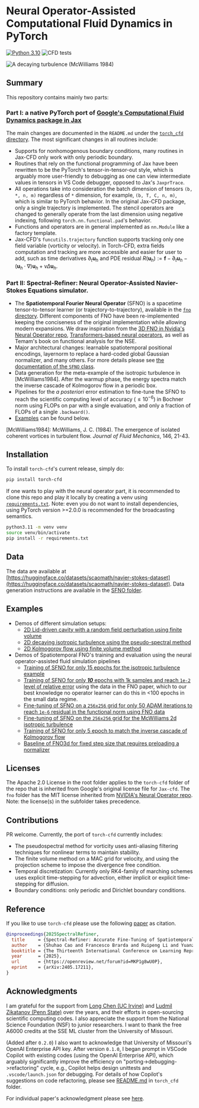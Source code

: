 # Neural Operator-Assisted Computational Fluid Dynamics in PyTorch
[![Python 3.10](https://img.shields.io/badge/python-3.10-blue.svg)](https://www.python.org/downloads/release/python-3100) ![CFD tests](https://github.com/scaomath/torch-cfd/actions/workflows/pytest.yml/badge.svg)

![A decaying turbulence (McWilliams 1984)](examples/McWilliams2d.svg)

## Summary 

This repository contains mainly two parts:

### Part I: a native PyTorch port of [Google's Computational Fluid Dynamics package in Jax](https://github.com/google/jax-cfd)
The main changes are documented in the `README.md` under the [`torch_cfd` directory](./torch_cfd/). The most significant changes in all routines include:
  - Supports for nonhomogenous boundary conditions, many routines in Jax-CFD only work with only periodic boundary.
  - Routines that rely on the functional programming of Jax have been rewritten to be the PyTorch's tensor-in-tensor-out style, which is arguably more user-friendly to debugging as one can view intermediate values in tensors in VS Code debugger, opposed to Jax's `JaxprTrace`.
  - All operations take into consideration the batch dimension of tensors `(b, *, n, m)` regardless of `*` dimension, for example, `(b, T, C, n, m)`, which is similar to PyTorch behavior. In the original Jax-CFD package, only a single trajectory is implemented. The stencil operators are changed to generally operate from the last dimension using negative indexing, following `torch.nn.functional.pad`'s behavior.
  - Functions and operators are in general implemented as `nn.Module` like a factory template.
  - Jax-CFD's `funcutils.trajectory` function supports tracking only one field variable (vorticity or velocity). in Torch-CFD, extra fields computation and tracking are more accessible and easier for user to add, such as time derivatives $\partial_t\mathbf{u}_h$ and PDE residual $R(\mathbf{u}_h):=\mathbf{f}-\partial_t \mathbf{u}_h-(\mathbf{u}_h\cdot\nabla)\mathbf{u}_h + \nu \Delta \mathbf{u}_h$.


### Part II: Spectral-Refiner: Neural Operator-Assisted Navier-Stokes Equations simulator.
  - The **Spatiotemporal Fourier Neural Operator** (SFNO) is a spacetime tensor-to-tensor learner (or trajectory-to-trajectory), available in the [`fno` directory](./fno). Different components of FNO have been re-implemented keeping the conciseness of the original implementation while allowing modern expansions. We draw inspiration from the [3D FNO in Nvidia's Neural Operator repo](https://github.com/neuraloperator/neuraloperator), [Transformers-based neural operators](https://github.com/thuml/Neural-Solver-Library), as well as Temam's book on functional analysis for the NSE. 
  - Major architectural changes: learnable spatiotemporal positional encodings, layernorm to replace a hard-coded global Gaussian normalizer, and many others. For more details please see [the documentation of the `SFNO` class](./fno/sfno.py#L485). 
  - Data generation for the meta-example of the isotropic turbulence in [McWilliams1984]. After the warmup phase, the energy spectra match the inverse cascade of Kolmogorov flow in a periodic box.
  - Pipelines for the *a posteriori* error estimation to fine-tune the SFNO to reach the scientific computing level of accuracy ($\le 10^{-6}$) in Bochner norm using FLOPs on par with a single evaluation, and only a fraction of FLOPs of a single `.backward()`.
  - [Examples](#examples) can be found below.

[McWilliams1984]: McWilliams, J. C. (1984). The emergence of isolated coherent vortices in turbulent flow. *Journal of Fluid Mechanics*, 146, 21-43.

## Installation
To install `torch-cfd`'s current release, simply do:
```bash
pip install torch-cfd
```

If one wants to play with the neural operator part, it is recommended to clone this repo and play it locally by creating a venv using [`requirements.txt`](./requirements.txt). Note: even you do not want to install dependencies, using PyTorch version >=2.0.0 is recommended for the broadcasting semantics.
```bash
python3.11 -m venv venv
source venv/bin/activate
pip install -r requirements.txt
```

## Data
The data are available at [https://huggingface.co/datasets/scaomath/navier-stokes-dataset](https://huggingface.co/datasets/scaomath/navier-stokes-dataset).
Data generation instructions are available in the [SFNO folder](./fno).


## Examples
- Demos of different simulation setups:
  - [2D Lid-driven cavity with a random field perturbation using finite volume](./examples/Lid-driven_cavity_rk4_fvm.ipynb)
  - [2D decaying isotropic turbulence using the pseudo-spectral method](./examples/Kolmogrov2d_rk4_spectral_forced_turbulence.ipynb)
  - [2D Kolmogorov flow using finite volume method](./examples/Kolmogrov2d_rk4_fvm_forced_turbulence.ipynb)
- Demos of Spatiotemporal FNO's training and evaluation using the neural operator-assisted fluid simulation pipelines
  - [Training of SFNO for only 15 epochs for the isotropic turbulence example](./examples/ex2_SFNO_train.ipynb)
  - [Training of SFNO for only ***10*** epochs with 1k samples and reach `1e-2` level of relative error](./examples/ex2_SFNO_train_fnodata.ipynb) using the data in the FNO paper, which to our best knowledge no operator learner can do this in <100 epochs in the small data regime.
  - [Fine-tuning of SFNO on a `256x256` grid for only 50 ADAM iterations to reach `1e-6` residual in the functional norm using FNO data](./examples/ex2_SFNO_finetune_fnodata.ipynb)
  - [Fine-tuning of SFNO on the `256x256` grid for the McWilliams 2d isotropic turbulence](./examples/ex2_SFNO_finetune_McWilliams2d.ipynb)
  - [Training of SFNO for only 5 epoch to match the inverse cascade of Kolmogorov flow](./examples/ex2_SFNO_5ep_spectra.ipynb)
  - [Baseline of FNO3d for fixed step size that requires preloading a normalizer](./examples/ex2_FNO3d_train_normalized.ipynb)

## Licenses
The Apache 2.0 License in the root folder applies to the `torch-cfd` folder of the repo that is inherited from Google's original license file for `Jax-cfd`. The `fno` folder has the MIT license inherited from [NVIDIA's Neural Operator repo](https://github.com/neuraloperator/neuraloperator). Note: the license(s) in the subfolder takes precedence.

## Contributions
PR welcome. Currently, the port of `torch-cfd` currently includes:
- The pseudospectral method for vorticity uses anti-aliasing filtering techniques for nonlinear terms to maintain stability.
- The finite volume method on a MAC grid for velocity, and using the projection scheme to impose the divergence free condition.
- Temporal discretization: Currently only RK4-family of marching schemes uses explicit time-stepping for advection, either implicit or explicit time-stepping for diffusion.
- Boundary conditions: only periodic and Dirichlet boundary conditions.

## Reference

If you like to use `torch-cfd` please use the following [paper](https://arxiv.org/abs/2405.17211) as citation. 

```bibtex
@inproceedings{2025SpectralRefiner,
  title     = {Spectral-Refiner: Accurate Fine-Tuning of Spatiotemporal Fourier Neural Operator for Turbulent Flows},
  author    = {Shuhao Cao and Francesco Brarda and Ruipeng Li and Yuanzhe Xi},
  booktitle = {The Thirteenth International Conference on Learning Representations},
  year      = {2025},
  url       = {https://openreview.net/forum?id=MKP1g8wU0P},
  eprint    = {arXiv:2405.17211},
}
```

## Acknowledgments
I am grateful for the support from [Long Chen (UC Irvine)](https://github.com/lyc102/ifem) and 
[Ludmil Zikatanov (Penn State)](https://github.com/HAZmathTeam/hazmath) over the years, and their efforts in open-sourcing scientific computing codes. I also appreciate the support from the National Science Foundation (NSF) to junior researchers. I want to thank the free A6000 credits at the SSE ML cluster from the University of Missouri. 

(Added after `0.2.0`) I also want to acknowledge that University of Missouri's OpenAI Enterprise API key. After version `0.1.0`, I began prompt in VSCode Copilot with existing codes (using the OpenAI Enterprise API), which arguably significantly improve the efficiency on "porting->debugging->refactoring" cycle, e.g., Copilot helps design unittests and `.vscode/launch.json` for debugging. For details of how Copilot's suggestions on code refactoring, please see [README.md](./torch_cfd/README.md) in `torch_cfd` folder.

For individual paper's acknowledgment please see [here](./fno/README.md).
